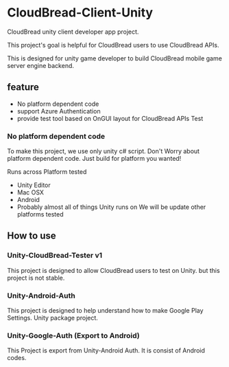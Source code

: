 # CloudBread-Client-Unity
CloudBread unity client developer app project.

This project's goal is helpful for CloudBread users to use CloudBread APIs.

This is designed for unity game developer to build CloudBread mobile game server engine backend.

## feature
* No platform dependent code
* support Azure Authentication
* provide test tool based on OnGUI layout for CloudBread APIs Test

### No platform dependent code
To make this project, we use only unity c# script. Don't Worry about platform dependent code. Just build for platform you wanted!

Runs across Platform tested
* Unity Editor
* Mac OSX
* Android
* Probably almost all of things Unity runs on
We will be update other platforms tested

## How to use
### Unity-CloudBread-Tester v1
This project is designed to allow CloudBread users to test on Unity. but this project is not stable.

### Unity-Android-Auth
This project is designed to help understand how to make Google Play Settings. Unity package project.

### Unity-Google-Auth (Export to Android)
This Project is export from Unity-Android Auth. It is consist of Android codes.